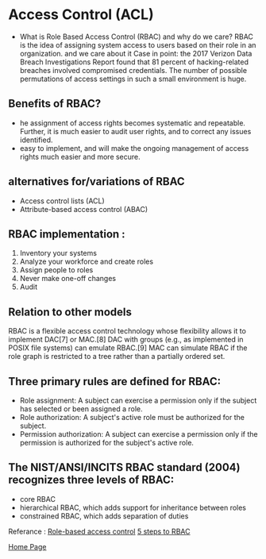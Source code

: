 # Access Control (ACL)
* What is Role Based Access Control (RBAC) and why do we care?
RBAC is the idea of assigning system access to users based on their role in an organization.
and we care about it Case in point: the 2017 Verizon Data Breach Investigations Report found that 81 percent of hacking-related breaches involved compromised credentials.
The number of possible permutations of access settings in such a small environment is huge.

## Benefits of RBAC?
* he assignment of access rights becomes systematic and repeatable. Further, it is much easier to audit user rights, and to correct any issues identified.
* easy to implement, and will make the ongoing management of access rights much easier and more secure.
## alternatives for/variations of RBAC
- Access control lists (ACL) 
- Attribute-based access control (ABAC)

## RBAC implementation :
1. Inventory your systems
2. Analyze your workforce and create roles
3. Assign people to roles
4. Never make one-off changes
5. Audit

## Relation to other models
RBAC is a flexible access control technology whose flexibility allows it to implement DAC[7] or MAC.[8] DAC with groups (e.g., as implemented in POSIX file systems) can emulate RBAC.[9] MAC can simulate RBAC if the role graph is restricted to a tree rather than a partially ordered set.

## Three primary rules are defined for RBAC:
- Role assignment: A subject can exercise a permission only if the subject has selected or been assigned a role.
- Role authorization: A subject's active role must be authorized for the subject. 
- Permission authorization: A subject can exercise a permission only if the permission is authorized for the subject's active role. 

## The NIST/ANSI/INCITS RBAC standard (2004) recognizes three levels of RBAC:
- core RBAC
- hierarchical RBAC, which adds support for inheritance between roles
- constrained RBAC, which adds separation of duties



Referance :
[Role-based access control](https://en.wikipedia.org/wiki/Role-based_access_control#cite_note-BelussiCatania2007-6)
[5 steps to RBAC](https://www.csoonline.com/article/3060780/5-steps-to-simple-role-based-access-control.html)


[Home Page](./README.md)

